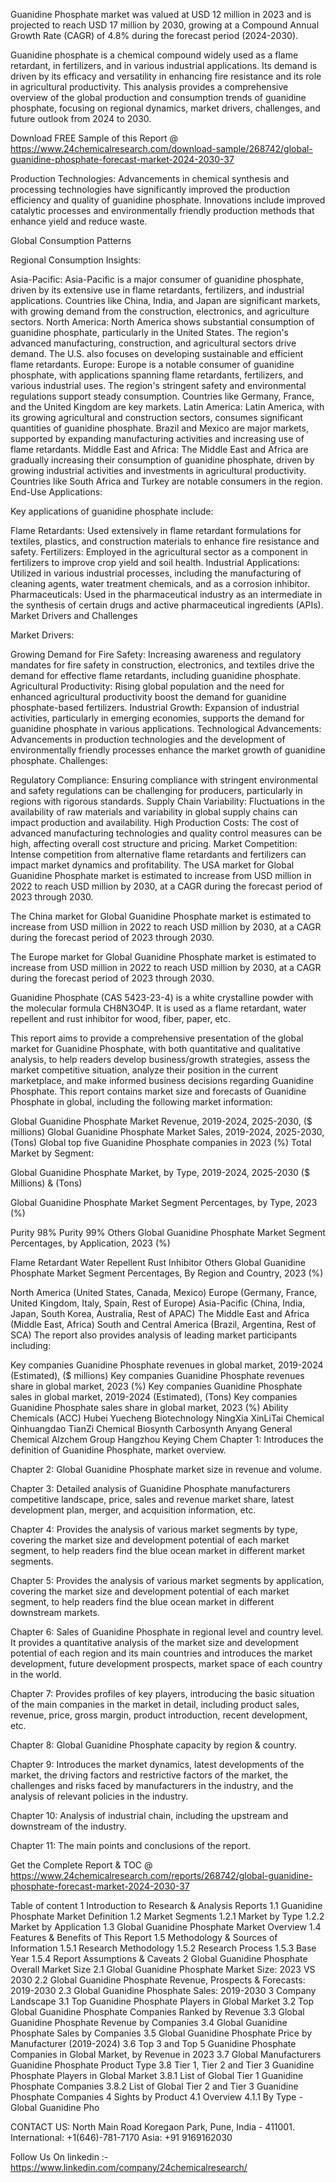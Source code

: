 Guanidine Phosphate market was valued at USD 12 million in 2023 and is projected to reach USD 17 million by 2030, growing at a Compound Annual Growth Rate (CAGR) of 4.8% during the forecast period (2024-2030).

Guanidine phosphate is a chemical compound widely used as a flame retardant, in fertilizers, and in various industrial applications. Its demand is driven by its efficacy and versatility in enhancing fire resistance and its role in agricultural productivity. This analysis provides a comprehensive overview of the global production and consumption trends of guanidine phosphate, focusing on regional dynamics, market drivers, challenges, and future outlook from 2024 to 2030.

Download FREE Sample of this Report @ https://www.24chemicalresearch.com/download-sample/268742/global-guanidine-phosphate-forecast-market-2024-2030-37

Production Technologies: Advancements in chemical synthesis and processing technologies have significantly improved the production efficiency and quality of guanidine phosphate. Innovations include improved catalytic processes and environmentally friendly production methods that enhance yield and reduce waste.

Global Consumption Patterns

Regional Consumption Insights:

Asia-Pacific: Asia-Pacific is a major consumer of guanidine phosphate, driven by its extensive use in flame retardants, fertilizers, and industrial applications. Countries like China, India, and Japan are significant markets, with growing demand from the construction, electronics, and agriculture sectors.
North America: North America shows substantial consumption of guanidine phosphate, particularly in the United States. The region's advanced manufacturing, construction, and agricultural sectors drive demand. The U.S. also focuses on developing sustainable and efficient flame retardants.
Europe: Europe is a notable consumer of guanidine phosphate, with applications spanning flame retardants, fertilizers, and various industrial uses. The region's stringent safety and environmental regulations support steady consumption. Countries like Germany, France, and the United Kingdom are key markets.
Latin America: Latin America, with its growing agricultural and construction sectors, consumes significant quantities of guanidine phosphate. Brazil and Mexico are major markets, supported by expanding manufacturing activities and increasing use of flame retardants.
Middle East and Africa: The Middle East and Africa are gradually increasing their consumption of guanidine phosphate, driven by growing industrial activities and investments in agricultural productivity. Countries like South Africa and Turkey are notable consumers in the region.
End-Use Applications:

Key applications of guanidine phosphate include:

Flame Retardants: Used extensively in flame retardant formulations for textiles, plastics, and construction materials to enhance fire resistance and safety.
Fertilizers: Employed in the agricultural sector as a component in fertilizers to improve crop yield and soil health.
Industrial Applications: Utilized in various industrial processes, including the manufacturing of cleaning agents, water treatment chemicals, and as a corrosion inhibitor.
Pharmaceuticals: Used in the pharmaceutical industry as an intermediate in the synthesis of certain drugs and active pharmaceutical ingredients (APIs).
Market Drivers and Challenges

Market Drivers:

Growing Demand for Fire Safety: Increasing awareness and regulatory mandates for fire safety in construction, electronics, and textiles drive the demand for effective flame retardants, including guanidine phosphate.
Agricultural Productivity: Rising global population and the need for enhanced agricultural productivity boost the demand for guanidine phosphate-based fertilizers.
Industrial Growth: Expansion of industrial activities, particularly in emerging economies, supports the demand for guanidine phosphate in various applications.
Technological Advancements: Advancements in production technologies and the development of environmentally friendly processes enhance the market growth of guanidine phosphate.
Challenges:

Regulatory Compliance: Ensuring compliance with stringent environmental and safety regulations can be challenging for producers, particularly in regions with rigorous standards.
Supply Chain Variability: Fluctuations in the availability of raw materials and variability in global supply chains can impact production and availability.
High Production Costs: The cost of advanced manufacturing technologies and quality control measures can be high, affecting overall cost structure and pricing.
Market Competition: Intense competition from alternative flame retardants and fertilizers can impact market dynamics and profitability.
The USA market for Global Guanidine Phosphate market is estimated to increase from USD million in 2022 to reach USD million by 2030, at a CAGR during the forecast period of 2023 through 2030.

The China market for Global Guanidine Phosphate market is estimated to increase from USD million in 2022 to reach USD million by 2030, at a CAGR during the forecast period of 2023 through 2030.

The Europe market for Global Guanidine Phosphate market is estimated to increase from USD million in 2022 to reach USD million by 2030, at a CAGR during the forecast period of 2023 through 2030.

Guanidine Phosphate (CAS 5423-23-4) is a white crystalline powder with the molecular formula CH8N3O4P. It is used as a flame retardant, water repellent and rust inhibitor for wood, fiber, paper, etc.

This report aims to provide a comprehensive presentation of the global market for Guanidine Phosphate, with both quantitative and qualitative analysis, to help readers develop business/growth strategies, assess the market competitive situation, analyze their position in the current marketplace, and make informed business decisions regarding Guanidine Phosphate. This report contains market size and forecasts of Guanidine Phosphate in global, including the following market information:

Global Guanidine Phosphate Market Revenue, 2019-2024, 2025-2030, ($ millions)
Global Guanidine Phosphate Market Sales, 2019-2024, 2025-2030, (Tons)
Global top five Guanidine Phosphate companies in 2023 (%)
Total Market by Segment:

Global Guanidine Phosphate Market, by Type, 2019-2024, 2025-2030 ($ Millions) & (Tons)

Global Guanidine Phosphate Market Segment Percentages, by Type, 2023 (%)

Purity 98%
Purity 99%
Others
Global Guanidine Phosphate Market Segment Percentages, by Application, 2023 (%)

Flame Retardant
Water Repellent
Rust Inhibitor
Others
Global Guanidine Phosphate Market Segment Percentages, By Region and Country, 2023 (%)

North America (United States, Canada, Mexico)
Europe (Germany, France, United Kingdom, Italy, Spain, Rest of Europe)
Asia-Pacific (China, India, Japan, South Korea, Australia, Rest of APAC)
The Middle East and Africa (Middle East, Africa)
South and Central America (Brazil, Argentina, Rest of SCA)
The report also provides analysis of leading market participants including:

Key companies Guanidine Phosphate revenues in global market, 2019-2024 (Estimated), ($ millions)
Key companies Guanidine Phosphate revenues share in global market, 2023 (%)
Key companies Guanidine Phosphate sales in global market, 2019-2024 (Estimated), (Tons)
Key companies Guanidine Phosphate sales share in global market, 2023 (%)
Ability Chemicals (ACC)
Hubei Yuecheng Biotechnology
NingXia XinLiTai Chemical
Qinhuangdao TianZi Chemical
Biosynth Carbosynth
Anyang General Chemical
Alzchem Group
Hangzhou Keying Chem
Chapter 1: Introduces the definition of Guanidine Phosphate, market overview.

Chapter 2: Global Guanidine Phosphate market size in revenue and volume.

Chapter 3: Detailed analysis of Guanidine Phosphate manufacturers competitive landscape, price, sales and revenue market share, latest development plan, merger, and acquisition information, etc.

Chapter 4: Provides the analysis of various market segments by type, covering the market size and development potential of each market segment, to help readers find the blue ocean market in different market segments.

Chapter 5: Provides the analysis of various market segments by application, covering the market size and development potential of each market segment, to help readers find the blue ocean market in different downstream markets.

Chapter 6: Sales of Guanidine Phosphate in regional level and country level. It provides a quantitative analysis of the market size and development potential of each region and its main countries and introduces the market development, future development prospects, market space of each country in the world.

Chapter 7: Provides profiles of key players, introducing the basic situation of the main companies in the market in detail, including product sales, revenue, price, gross margin, product introduction, recent development, etc.

Chapter 8: Global Guanidine Phosphate capacity by region & country.

Chapter 9: Introduces the market dynamics, latest developments of the market, the driving factors and restrictive factors of the market, the challenges and risks faced by manufacturers in the industry, and the analysis of relevant policies in the industry.

Chapter 10: Analysis of industrial chain, including the upstream and downstream of the industry.

Chapter 11: The main points and conclusions of the report.

Get the Complete Report & TOC @ https://www.24chemicalresearch.com/reports/268742/global-guanidine-phosphate-forecast-market-2024-2030-37

Table of content
1 Introduction to Research & Analysis Reports
1.1 Guanidine Phosphate Market Definition
1.2 Market Segments
1.2.1 Market by Type
1.2.2 Market by Application
1.3 Global Guanidine Phosphate Market Overview
1.4 Features & Benefits of This Report
1.5 Methodology & Sources of Information
1.5.1 Research Methodology
1.5.2 Research Process
1.5.3 Base Year
1.5.4 Report Assumptions & Caveats
2 Global Guanidine Phosphate Overall Market Size
2.1 Global Guanidine Phosphate Market Size: 2023 VS 2030
2.2 Global Guanidine Phosphate Revenue, Prospects & Forecasts: 2019-2030
2.3 Global Guanidine Phosphate Sales: 2019-2030
3 Company Landscape
3.1 Top Guanidine Phosphate Players in Global Market
3.2 Top Global Guanidine Phosphate Companies Ranked by Revenue
3.3 Global Guanidine Phosphate Revenue by Companies
3.4 Global Guanidine Phosphate Sales by Companies
3.5 Global Guanidine Phosphate Price by Manufacturer (2019-2024)
3.6 Top 3 and Top 5 Guanidine Phosphate Companies in Global Market, by Revenue in 2023
3.7 Global Manufacturers Guanidine Phosphate Product Type
3.8 Tier 1, Tier 2 and Tier 3 Guanidine Phosphate Players in Global Market
3.8.1 List of Global Tier 1 Guanidine Phosphate Companies
3.8.2 List of Global Tier 2 and Tier 3 Guanidine Phosphate Companies
4 Sights by Product
4.1 Overview
4.1.1 By Type - Global Guanidine Pho

CONTACT US:
North Main Road Koregaon Park, Pune, India - 411001.
International: +1(646)-781-7170
Asia: +91 9169162030

Follow Us On linkedin :- https://www.linkedin.com/company/24chemicalresearch/
